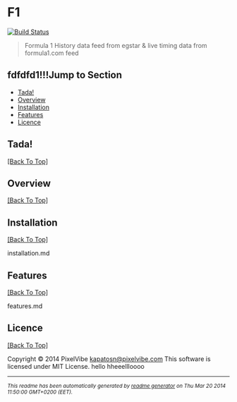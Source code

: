 # F1 
[![Build Status](https://secure.travis-ci.org/PixelVibe/F1.png?branch=master)](http://travis-ci.org/PixelVibe/F1)

> Formula 1 History data feed from egstar & live timing data from formula1.com feed

## fdfdfd1!!!Jump to Section

* [Tada!](#tada!)
* [Overview](#overview)
* [Installation](#installation)
* [Features](#features)
* [Licence](#licence)

## Tada!
[[Back To Top]](#jump-to-section)



## Overview
[[Back To Top]](#jump-to-section)



## Installation
[[Back To Top]](#jump-to-section)

installation.md

## Features
[[Back To Top]](#jump-to-section)

features.md

## Licence
[[Back To Top]](#jump-to-section)

Copyright © 2014 PixelVibe <kapatosn@pixelvibe.com>
This software is licensed under MIT License.
hello hheeellloooo


--------
<small>_This readme has been automatically generated by [readme generator](https://github.com/aponxi/grunt-readme-generator) on Thu Mar 20 2014 11:50:00 GMT+0200 (EET)._</small>
